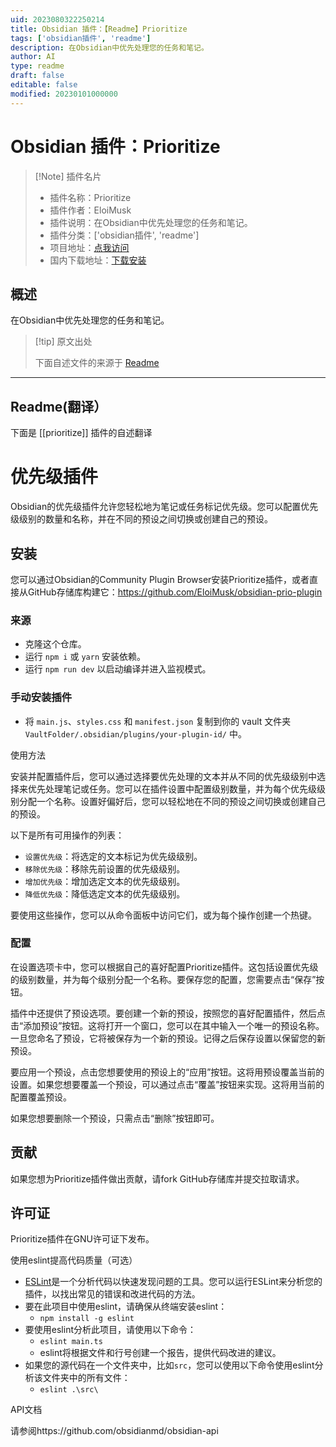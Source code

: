 ```yaml
---
uid: 2023080322250214
title: Obsidian 插件：【Readme】Prioritize
tags: ['obsidian插件', 'readme']
description: 在Obsidian中优先处理您的任务和笔记。
author: AI
type: readme
draft: false
editable: false
modified: 20230101000000
---
```


# Obsidian 插件：Prioritize

> [!Note] 插件名片
> - 插件名称：Prioritize
> - 插件作者：EloiMusk
> - 插件说明：在Obsidian中优先处理您的任务和笔记。
> - 插件分类：['obsidian插件', 'readme']
> - 项目地址：[点我访问](https://github.com/EloiMusk/obsidian-prio-plugin)
> - 国内下载地址：[下载安装](https://pkmer.cn/products/plugin/pluginMarket/?prioritize)

## 概述

在Obsidian中优先处理您的任务和笔记。



> [!tip] 原文出处
> 
>下面自述文件的来源于 [Readme](https://ghproxy.net/https://raw.githubusercontent.com/EloiMusk/obsidian-prio-plugin/master/README.md)
> 

---

## Readme(翻译）

下面是 [[prioritize]] 插件的自述翻译


# 优先级插件

Obsidian的优先级插件允许您轻松地为笔记或任务标记优先级。您可以配置优先级级别的数量和名称，并在不同的预设之间切换或创建自己的预设。

## 安装

您可以通过Obsidian的Community Plugin Browser安装Prioritize插件，或者直接从GitHub存储库构建它：https://github.com/EloiMusk/obsidian-prio-plugin

### 来源

- 克隆这个仓库。
- 运行 `npm i` 或 `yarn` 安装依赖。
- 运行 `npm run dev` 以启动编译并进入监视模式。

### 手动安装插件

- 将 `main.js`、`styles.css` 和 `manifest.json` 复制到你的 vault 文件夹 `VaultFolder/.obsidian/plugins/your-plugin-id/` 中。

使用方法

安装并配置插件后，您可以通过选择要优先处理的文本并从不同的优先级级别中选择来优先处理笔记或任务。您可以在插件设置中配置级别数量，并为每个优先级级别分配一个名称。设置好偏好后，您可以轻松地在不同的预设之间切换或创建自己的预设。

以下是所有可用操作的列表：

- `设置优先级`：将选定的文本标记为优先级级别。
- `移除优先级`：移除先前设置的优先级级别。
- `增加优先级`：增加选定文本的优先级级别。
- `降低优先级`：降低选定文本的优先级级别。

要使用这些操作，您可以从命令面板中访问它们，或为每个操作创建一个热键。

### 配置

在设置选项卡中，您可以根据自己的喜好配置Prioritize插件。这包括设置优先级的级别数量，并为每个级别分配一个名称。要保存您的配置，您需要点击“保存”按钮。

插件中还提供了预设选项。要创建一个新的预设，按照您的喜好配置插件，然后点击“添加预设”按钮。这将打开一个窗口，您可以在其中输入一个唯一的预设名称。一旦您命名了预设，它将被保存为一个新的预设。记得之后保存设置以保留您的新预设。

要应用一个预设，点击您想要使用的预设上的“应用”按钮。这将用预设覆盖当前的设置。如果您想要覆盖一个预设，可以通过点击“覆盖”按钮来实现。这将用当前的配置覆盖预设。

如果您想要删除一个预设，只需点击“删除”按钮即可。

## 贡献

如果您想为Prioritize插件做出贡献，请fork GitHub存储库并提交拉取请求。

## 许可证

Prioritize插件在GNU许可证下发布。

使用eslint提高代码质量（可选）

- [ESLint](https://eslint.org/)是一个分析代码以快速发现问题的工具。您可以运行ESLint来分析您的插件，以找出常见的错误和改进代码的方法。
- 要在此项目中使用eslint，请确保从终端安装eslint：
  - `npm install -g eslint`
- 要使用eslint分析此项目，请使用以下命令：
  - `eslint main.ts`
  - eslint将根据文件和行号创建一个报告，提供代码改进的建议。
- 如果您的源代码在一个文件夹中，比如`src`，您可以使用以下命令使用eslint分析该文件夹中的所有文件：
  - `eslint .\src\`

API文档

请参阅https://github.com/obsidianmd/obsidian-api



